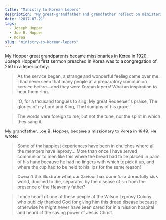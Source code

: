 ```yaml
---
title: "Ministry to Korean Lepers"
description: "My great-grandfather and grandfather reflect on ministering to lepers in Korea."
date: "2017-07-29"
tags:
  - Joseph Hopper
  - Joe B. Hopper
  - Korea
slug: "ministry-to-korean-lepers"
---
```


My Hopper great grandparents became missionaries in Korea in 1920. Joseph Hopper's first sermon preached in Korea was to a congregation of 250 in a leper colony:

> As the service began, a strange and wonderful feeling came over me. I had never seen that many people at a preparatory communion service before—and they were Korean lepers! What an inspiration to hear them sing.

> 'O, for a thousand tongues to sing,
> My great Redeemer's praise,
> The glories of my Lord and King,
> The triumphs of his grace.'

> The words were foreign to me, but not the tune, nor the spirit in which they sang it.

My grandfather, Joe B. Hopper, became a missionary to Korea in 1948. He wrote:

> Some of the happiest experiences have been in churches where all the members have leprosy... More than once I have served communion to men like this where the bread had to be placed in palm of his hand because he had no fingers with which to pick it up, and where the cup had to be held to his lips for the same reason!

> Doesn't this illustrate what our Saviour has done for a dreadfully sick world, doomed to die, separated by the disease of sin from the presence of the Heavenly father?

> I once heard of one of these people at the Wilson Leprosy Colony who publicly thanked God for giving him this dread disease because otherwise he might never have been cared for in a mission hospital and heard of the saving power of Jesus Christ.